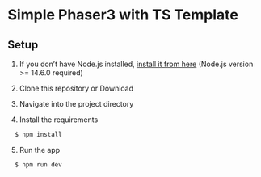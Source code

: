 # Simple Phaser3 with TS Template

## Setup

1. If you don’t have Node.js installed, [install it from here](https://nodejs.org/en/) (Node.js version >= 14.6.0 required)

2. Clone this repository or Download

3. Navigate into the project directory

4. Install the requirements

```bash
  $ npm install
```

5. Run the app

```bash
  $ npm run dev
```
